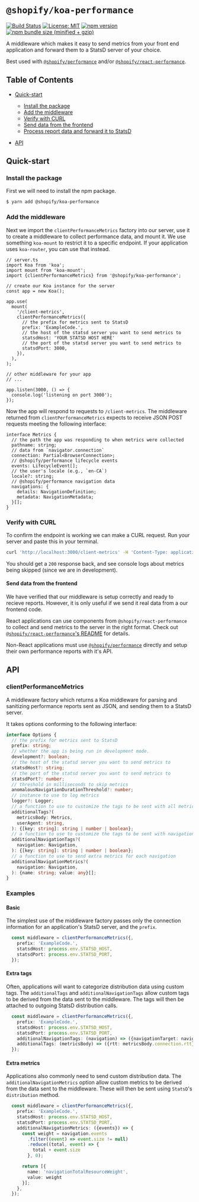 # `@shopify/koa-performance`

[![Build Status](https://travis-ci.org/Shopify/quilt.svg?branch=master)](https://travis-ci.org/Shopify/quilt)
[![License: MIT](https://img.shields.io/badge/License-MIT-green.svg)](LICENSE.md) [![npm version](https://badge.fury.io/js/%40shopify%2Fkoa-performance.svg)](https://badge.fury.io/js/%40shopify%2Fkoa-performance.svg) [![npm bundle size (minified + gzip)](https://img.shields.io/bundlephobia/minzip/@shopify/koa-performance.svg)](https://img.shields.io/bundlephobia/minzip/@shopify/koa-performance.svg)

A middleware which makes it easy to send metrics from your front end application and forward them to a StatsD server of your choice.

Best used with [`@shopify/performance`](https://www.npmjs.com/package/@shopify/performance) and/or [`@shopify/react-performance`](https://www.npmjs.com/package/@shopify/react-performance).

## Table of Contents

- [Quick-start](#quick-start)

  - [Install the package](#install-the-package)
  - [Add the middleware](#add-the-middleware)
  - [Verify with CURL](#verify-with-curl)
  - [Send data from the frontend](#send-data-from-the-frontend)
  - [Process report data and forward it to StatsD](#process-report-data-and-forward-it-to-statsd)

- [API](#api)

## Quick-start

### Install the package

First we will need to install the npm package.

```bash
$ yarn add @shopify/koa-performance
```

### Add the middleware

Next we import the `clientPerformanceMetrics` factory into our server, use it to create a middleware to collect performance data, and mount it. We use something `koa-mount` to restrict it to a specific endpoint. If your application uses `koa-router`, you can use that instead.

```tsx
// server.ts
import Koa from 'koa';
import mount from 'koa-mount';
import {clientPerformanceMetrics} from '@shopify/koa-performance';

// create our Koa instance for the server
const app = new Koa();

app.use(
  mount(
    '/client-metrics',
    clientPerformanceMetrics({
      // the prefix for metrics sent to StatsD
      prefix: 'ExampleCode.',
      // the host of the statsd server you want to send metrics to
      statsdHost: 'YOUR STATSD HOST HERE'
      // the port of the statsd server you want to send metrics to
      statsdPort: 3000,
    }),
  ),
);

// other middleware for your app
// ...

app.listen(3000, () => {
  console.log('listening on port 3000');
});
```

Now the app will respond to requests to `/client-metrics`. The middleware returned from `clientPerformanceMetrics` expects to receive JSON POST requests meeting the following interface:

```tsx
interface Metrics {
  // the path the app was responding to when metrics were collected
  pathname: string;
  // data from `navigator.connection`
  connection: Partial<BrowserConnection>;
  // @shopify/performance lifecycle events
  events: LifecycleEvent[];
  // the user's locale (e.g., `en-CA`)
  locale?: string;
  // @shopify/performance navigation data
  navigations: {
    details: NavigationDefinition;
    metadata: NavigationMetadata;
  }[];
}
```

### Verify with CURL

To confirm the endpoint is working we can make a CURL request. Run your server and paste this in your terminal.

```bash
curl 'http://localhost:3000/client-metrics' -H 'Content-Type: application/json' --data-binary '{"connection":{"onchange":null,"effectiveType":"4g","rtt":100,"downlink":1.75,"saveData":false},"events":[{"type":"ttfb","start":5631.300000008196,"duration":0},{"type":"ttfp","start":5895.370000012917,"duration":0},{"type":"ttfcp","start":5895.370000012917,"duration":0},{"type":"dcl","start":9874.819999997271,"duration":0},{"type":"load","start":10426.089999993565,"duration":0}],"navigations":[],"pathname":"/some-path"}' --compressed
```

You should get a `200` response back, and see console logs about metrics being skipped (since we are in development).

#### Send data from the frontend

We have verified that our middleware is setup correctly and ready to recieve reports. However, it is only useful if we send it real data from a our frontend code.

React applications can use components from `@shopify/react-performance` to collect and send metrics to the server in the right format. Check out [`@shopify/react-performance`'s README](../react-performance/README.md) for details.

Non-React applications must use [`@shopify/performance`](../performance/README.md) directly and setup their own performance reports with it's API.

## API

### clientPerformanceMetrics

A middleware factory which returns a Koa middleware for parsing and sanitizing performance reports sent as JSON, and sending them to a StatsD server.

It takes options conforming to the following interface:

```ts
interface Options {
  // the prefix for metrics sent to StatsD
  prefix: string;
  // whether the app is being run in development mode.
  development?: boolean;
  // the host of the statsd server you want to send metrics to
  statsdHost?: string;
  // the port of the statsd server you want to send metrics to
  statsdPort?: number;
  // threshold in milliseconds to skip metrics
  anomalousNavigationDurationThreshold?: number;
  // instance to use to log metrics
  logger?: Logger;
  // a function to use to customize the tags to be sent with all metrics
  additionalTags?(
    metricsBody: Metrics,
    userAgent: string,
  ): {[key: string]: string | number | boolean};
  // a function to use to customize the tags to be sent with navigation metrics
  additionalNavigationTags?(
    navigation: Navigation,
  ): {[key: string]: string | number | boolean};
  // a function to use to send extra metrics for each navigation
  additionalNavigationMetrics?(
    navigation: Navigation,
  ): {name: string; value: any}[];
}
```

### Examples

#### Basic

The simplest use of the middleware factory passes only the connection information for an application's StatsD server, and the `prefix`.

```ts
  const middleware = clientPerformanceMetrics({,
    prefix: 'ExampleCode.',
    statsdHost: process.env.STATSD_HOST,
    statsdPort: process.env.STATSD_PORT,
  });
```

#### Extra tags

Often, applications will want to categorize distribution data using custom tags. The `additionalTags` and `additionalNavigationTags` allow custom tags to be derived from the data sent to the middleware. The tags will then be attached to outgoing StatsD distribution calls.

```ts
  const middleware = clientPerformanceMetrics({,
    prefix: 'ExampleCode.',
    statsdHost: process.env.STATSD_HOST,
    statsdPort: process.env.STATSD_PORT,
    additionalNavigationTags: (navigation) => ({navigationTarget: navigation.target}),
    additionalTags: (metricsBody) => ({rtt: metricsBody.connection.rtt}),
  });
```

#### Extra metrics

Applications also commonly need to send custom distribution data. The `additionalNavigationMetrics` option allow custom metrics to be derived from the data sent to the middleware. These will then be sent using `StatsD`'s `distribution` method.

```ts
  const middleware = clientPerformanceMetrics({,
    prefix: 'ExampleCode.',
    statsdHost: process.env.STATSD_HOST,
    statsdPort: process.env.STATSD_PORT,
    additionalNavigationMetrics: ({events}) => {
      const weight = navigation.events
        .filter((event) => event.size != null)
        .reduce((total, event) => {
          total + event.size
        }, 0);

      return [{
        name: 'navigationTotalResourceWeight',
        value: weight
      }];
    },
  });
```
